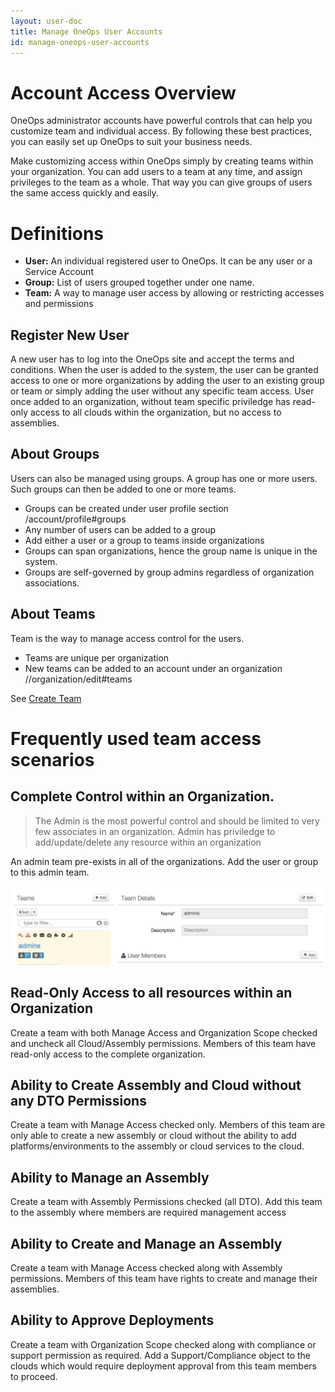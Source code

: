```yaml
---
layout: user-doc
title: Manage OneOps User Accounts
id: manage-oneops-user-accounts
---
```


# Account Access Overview

OneOps administrator accounts have powerful controls that can help you customize team and individual access. By following these best practices, you can easily set up OneOps to suit your business needs.

Make customizing access within OneOps simply by creating teams within your organization. You can add users to a team at any time, and assign privileges to the team as a whole. That way you can give groups of users the same access quickly and easily.

# Definitions


* **User:** An individual registered user to OneOps. It can be any user or a Service Account
* **Group:** List of users grouped together under one name.
* **Team:** A way to manage user access by allowing or restricting accesses and permissions


## Register New User

A new user has to log into the OneOps site and accept the terms and conditions. When the user is added to the system, the user can be granted access to one or more organizations by adding the user to an existing group or team or simply adding the user without any specific team access. User once added to an organization, without team specific priviledge has read-only access to all clouds within the organization, but no access to assemblies.

## About Groups

Users can also be managed using groups. A group has one or more users. Such groups can then be added to one or more teams.


* Groups can be created under user profile section /account/profile#groups
* Any number of users can be added to a group
* Add either a user or a group to teams inside organizations
* Groups can span organizations, hence the group name is unique in the system. 
* Groups are self-governed by group admins regardless of organization associations.

## About Teams

Team is the way to manage access control for the users.

* Teams are unique per organization
* New teams can be added to an account under an organization /<org-name>/organization/edit#teams


See <a href="./create-a-team-in-an-organization.html">Create Team</a>

# Frequently used team access scenarios

## Complete Control within an Organization.

>The Admin is the most powerful control and should be limited to very few associates in an organization. Admin has priviledge to add/update/delete any resource within an organization

An admin team pre-exists in all of the organizations. Add the user or group to this admin team.

![Admin team add user](/assets/docs/local/images/admin-team-add-user.png)

## Read-Only Access to all resources within an Organization

Create a team with both Manage Access and Organization Scope checked and uncheck all Cloud/Assembly permissions. Members of this team have read-only access to the complete organization.

## Ability to Create Assembly and Cloud without any DTO Permissions

Create a team with Manage Access checked only. Members of this team are only able to create a new assembly or cloud without the ability to add platforms/environments to the assembly or cloud services to the cloud.

## Ability to Manage an Assembly

Create a team with Assembly Permissions checked (all DTO). Add this team to the assembly where members are required management access

## Ability to Create and Manage an Assembly

Create a team with Manage Access checked along with Assembly permissions. Members of this team have rights to create and manage their assemblies.

## Ability to Approve Deployments

Create a team with Organization Scope checked along with compliance or support permission as required. Add a Support/Compliance object to the clouds which would require deployment approval from this team members to proceed.


